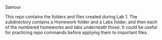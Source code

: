 Samour

This repo contains the folders and files created during Lab 1. The subdirectory contains a Homework folder and a Labs folder, and then each of the numbered homeworks and labs underneath those. It could be useful for practicing repo commands before applying them to important files. 
